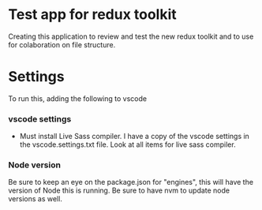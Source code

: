 # Test app for redux toolkit
Creating this application to review and test the new redux toolkit and to use for colaboration on file structure.

# Settings
To run this, adding the following to vscode

### vscode settings
- Must install Live Sass compiler.  I have a copy of the vscode settings in the vscode.settings.txt file.  Look at all items for live sass compiler.


### Node version
Be sure to keep an eye on the package.json for "engines", this will have the version of Node this is running.  Be sure to have nvm to update node versions as well.




